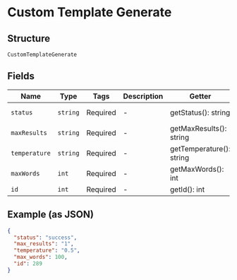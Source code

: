 
# Custom Template Generate

## Structure

`CustomTemplateGenerate`

## Fields

| Name | Type | Tags | Description | Getter | Setter |
|  --- | --- | --- | --- | --- | --- |
| `status` | `string` | Required | - | getStatus(): string | setStatus(string status): void |
| `maxResults` | `string` | Required | - | getMaxResults(): string | setMaxResults(string maxResults): void |
| `temperature` | `string` | Required | - | getTemperature(): string | setTemperature(string temperature): void |
| `maxWords` | `int` | Required | - | getMaxWords(): int | setMaxWords(int maxWords): void |
| `id` | `int` | Required | - | getId(): int | setId(int id): void |

## Example (as JSON)

```json
{
  "status": "success",
  "max_results": "1",
  "temperature": "0.5",
  "max_words": 100,
  "id": 289
}
```

